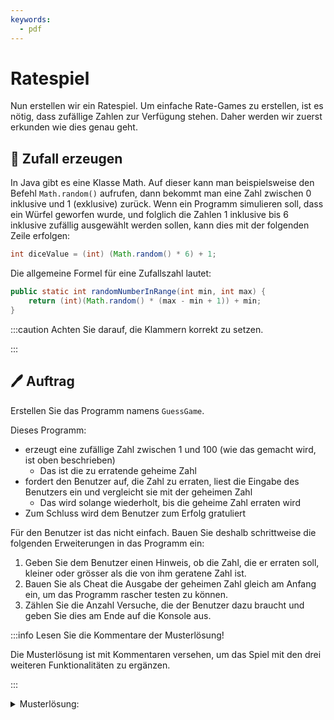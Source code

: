 ```yaml
---
keywords:
  - pdf
---
```


# Ratespiel

Nun erstellen wir ein Ratespiel. Um einfache Rate-Games zu erstellen, ist es
nötig, dass zufällige Zahlen zur Verfügung stehen. Daher werden wir zuerst
erkunden wie dies genau geht.

## :brain: Zufall erzeugen

In Java gibt es eine Klasse Math. Auf dieser kann man beispielsweise den Befehl
`Math.random()` aufrufen, dann bekommt man eine Zahl zwischen 0 inklusive und 1
(exklusive) zurück. Wenn ein Programm simulieren soll, dass ein Würfel geworfen
wurde, und folglich die Zahlen 1 inklusive bis 6 inklusive zufällig ausgewählt
werden sollen, kann dies mit der folgenden Zeile erfolgen:

```java title="6er Würfel"
int diceValue = (int) (Math.random() * 6) + 1;
```

Die allgemeine Formel für eine Zufallszahl lautet:

```java title="Generelle Zufallszahl Formel"
public static int randomNumberInRange(int min, int max) {
    return (int)(Math.random() * (max - min + 1)) + min;
}
```

:::caution Achten Sie darauf, die Klammern korrekt zu setzen.

:::

## :pen: Auftrag

Erstellen Sie das Programm namens `GuessGame`.

Dieses Programm:

- erzeugt eine zufällige Zahl zwischen 1 und 100 (wie das gemacht wird, ist oben
  beschrieben)
  - Das ist die zu erratende geheime Zahl
- fordert den Benutzer auf, die Zahl zu erraten, liest die Eingabe des Benutzers
  ein und vergleicht sie mit der geheimen Zahl
  - Das wird solange wiederholt, bis die geheime Zahl erraten wird
- Zum Schluss wird dem Benutzer zum Erfolg gratuliert

Für den Benutzer ist das nicht einfach. Bauen Sie deshalb schrittweise die
folgenden Erweiterungen in das Programm ein:

1. Geben Sie dem Benutzer einen Hinweis, ob die Zahl, die er erraten soll,
   kleiner oder grösser als die von ihm geratene Zahl ist.
2. Bauen Sie als Cheat die Ausgabe der geheimen Zahl gleich am Anfang ein, um
   das Programm rascher testen zu können.
3. Zählen Sie die Anzahl Versuche, die der Benutzer dazu braucht und geben Sie
   dies am Ende auf die Konsole aus.

:::info Lesen Sie die Kommentare der Musterlösung!

Die Musterlösung ist mit Kommentaren versehen, um das Spiel mit den drei
weiteren Funktionalitäten zu ergänzen.

:::

<details>
<summary>Musterlösung:</summary>

```java title="GuessGame.java"
import mytools.StdInput;

/*
 * Programmbeschreibung:
 * Ziel
 * * Das Programm erzeugt eine zufällige Zahl, die der Benutzer
 *   anschliessend erraten muss.
 *
 * Variablen
 * * eine Variable für die zufällige Zahl (int)
 * * eine Variable für die geratene Zahl (int)
 *
 * Kontrollstrukturen
 * * Schleife, Abfrage der Ratezahl, bis sie/er die
 *   richtige Zahl erraten hat, `do while`
 * * Selektion, ob geheime Zahl grösser oder kleiner (if)
 */
public class GuessGame {

    public static void main(String[] args){
        int secret = randomNumberInRange(1, 100) // Zufallszahl zwischen 1 und 100
        int guess = 0;
        // V3: Gebrauchte Runden zählen
        //int rounds = 0;

        // V2: Kommentieren Sie die nächste Zeile aus um die Geheimzahl anzuzeigen.
        //    Dies ist auch nützlich um das Programm zu testen
        // System.out.println("Die geheime Zahl ist: " secret);

        System.out.println("Es wird eine Nummer zwischen 1 und 100 gesucht");

        do {
            System.out.println("Rate eine Zahl: ");
            guess = StdInput.readInt();

            // CHEAT V1: Kommentieren Sie die nächsten Zeilen aus um zu zeigen
            //          ob die Geheimzahl grösser oder kleiner ist
            //if(guess > secret) {
            //    System.out.println("Die gesuchte Zahl ist kleiner");
            //} else if (guess < secret) {
            //    System.out.println("Die gesuchte Zahl ist grösser");
            //}

            // V3: Gebrauchte Runden zählen
            //rounds++;
        } while(guess != secret);

        System.out.println("Judihuiii! Deine Zahl " + guess + " stimmt überein!");
        // V3: Gebrauchte Runden zählen
        //System.out.println("Sie haben dazu " + rounds + " Runden benötigt!");
    }

    public static int randomNumberInRange(int min, int max) {
        return (int) (Math.random() * (max - min + 1)) + min;
    }
}

```

</details>
